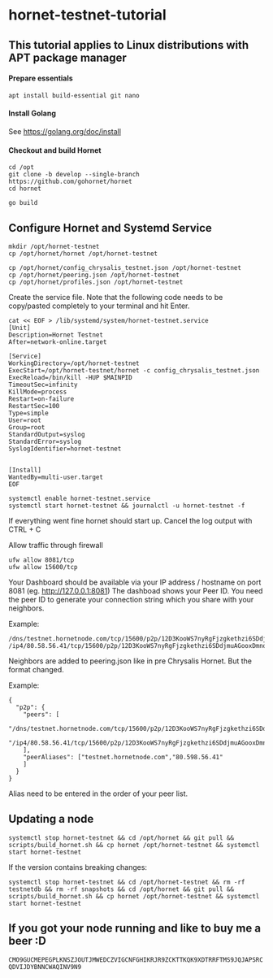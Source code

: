 # hornet-testnet-tutorial #

## This tutorial applies to Linux distributions with APT package manager ##

#### Prepare essentials ####

```
apt install build-essential git nano
```
#### Install Golang ####

See https://golang.org/doc/install

#### Checkout and build Hornet ####

```
cd /opt
git clone -b develop --single-branch https://github.com/gohornet/hornet
cd hornet

go build
```
## Configure Hornet and Systemd Service ##
```
mkdir /opt/hornet-testnet
cp /opt/hornet/hornet /opt/hornet-testnet
```

```
cp /opt/hornet/config_chrysalis_testnet.json /opt/hornet-testnet
cp /opt/hornet/peering.json /opt/hornet-testnet
cp /opt/hornet/profiles.json /opt/hornet-testnet
```
Create the service file. Note that the following code needs to be copy/pasted completely to your terminal and hit Enter.
```
cat << EOF > /lib/systemd/system/hornet-testnet.service
[Unit]
Description=Hornet Testnet
After=network-online.target

[Service]
WorkingDirectory=/opt/hornet-testnet
ExecStart=/opt/hornet-testnet/hornet -c config_chrysalis_testnet.json
ExecReload=/bin/kill -HUP $MAINPID
TimeoutSec=infinity
KillMode=process
Restart=on-failure
RestartSec=100
Type=simple
User=root
Group=root
StandardOutput=syslog
StandardError=syslog
SyslogIdentifier=hornet-testnet


[Install]
WantedBy=multi-user.target
EOF
```
```
systemctl enable hornet-testnet.service
systemctl start hornet-testnet && journalctl -u hornet-testnet -f
```
If everything went fine hornet should start up. Cancel the log output with CTRL + C

Allow traffic through firewall
```
ufw allow 8081/tcp
ufw allow 15600/tcp
```
Your Dashboard should be available via your IP address / hostname on port 8081 (eg. http://127.0.0.1:8081)
The dashboad shows your Peer ID. You need the peer ID to generate your connection string which you share with your neighbors.

Example:
```
/dns/testnet.hornetnode.com/tcp/15600/p2p/12D3KooWS7nyRgFjzgkethzi6SDdjmuAGooxDmnoLzyex7Lu4hKo
/ip4/80.58.56.41/tcp/15600/p2p/12D3KooWS7nyRgFjzgkethzi6SDdjmuAGooxDmnoLzyex7Lu4hKo
```
Neighbors are added to peering.json like in pre Chrysalis Hornet. But the format changed. 

Example:
```
{
  "p2p": {
    "peers": [
        "/dns/testnet.hornetnode.com/tcp/15600/p2p/12D3KooWS7nyRgFjzgkethzi6SDdjmuAGooxDmnoLzyex7Lu4hKo",
        "/ip4/80.58.56.41/tcp/15600/p2p/12D3KooWS7nyRgFjzgkethzi6SDdjmuAGooxDmnoLzyex7Lu4hKo"
    ],
    "peerAliases": ["testnet.hornetnode.com","80.598.56.41"
    ]
  }
}
```
Alias need to be entered in the order of your peer list.

## Updating a node ##
```
systemctl stop hornet-testnet && cd /opt/hornet && git pull && scripts/build_hornet.sh && cp hornet /opt/hornet-testnet && systemctl start hornet-testnet
```

If the version contains breaking changes:

```
systemctl stop hornet-testnet && cd /opt/hornet-testnet && rm -rf testnetdb && rm -rf snapshots && cd /opt/hornet && git pull && scripts/build_hornet.sh && cp hornet /opt/hornet-testnet && systemctl start hornet-testnet
```
## If you got your node running and like to buy me a beer :D ##
```CMO9GUCMEPEGPLKNSZJOUTJMWEDCZVIGCNFGHIKRJR9ZCKTTKQK9XDTRRFTMS9JQJAPSRCQDVIJDYBNNCWAQINV9N9```

